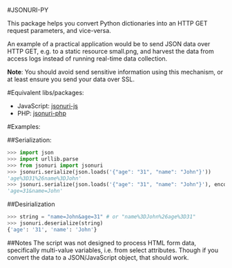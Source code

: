 #JSONURI-PY
 
This package helps you convert Python dictionaries into an HTTP GET request parameters, and vice-versa. 

An example of a practical application would be to send JSON data over HTTP GET, e.g. to a static resource small.png, and harvest the data from access logs instead of running real-time data collection.

**Note**: You should avoid send sensitive information using this mechanism, or at least ensure you send your data over SSL.

#Equivalent libs/packages:
* JavaScript: [jsonuri-js](https://bitbucket.org/guidj/jsonuri-js)
* PHP: [jsonuri-php](https://bitbucket.org/guidj/jsonuri-php)

#Examples:

##Serialization:

```python
>>> import json
>>> import urllib.parse
>>> from jsonuri import jsonuri
>>> jsonuri.serialize(json.loads('{"age": "31", "name": "John"}'))
'age%3D31%26name%3DJohn'
>>> jsonuri.serialize(json.loads('{"age": "31", "name": "John"}'), encode=False)
'age=31&name=John'
```

##Desirialization

```python
>>> string = "name=John&age=31" # or "name%3DJohn%26age%3D31"
>>> jsonuri.deserialize(string)
{'age': '31', 'name': 'John'}
```

##Notes
The script was not designed to process HTML form data, specifically multi-value variables, i.e. from select attributes. Though if you convert the data to a JSON/JavaScript object, that should work.